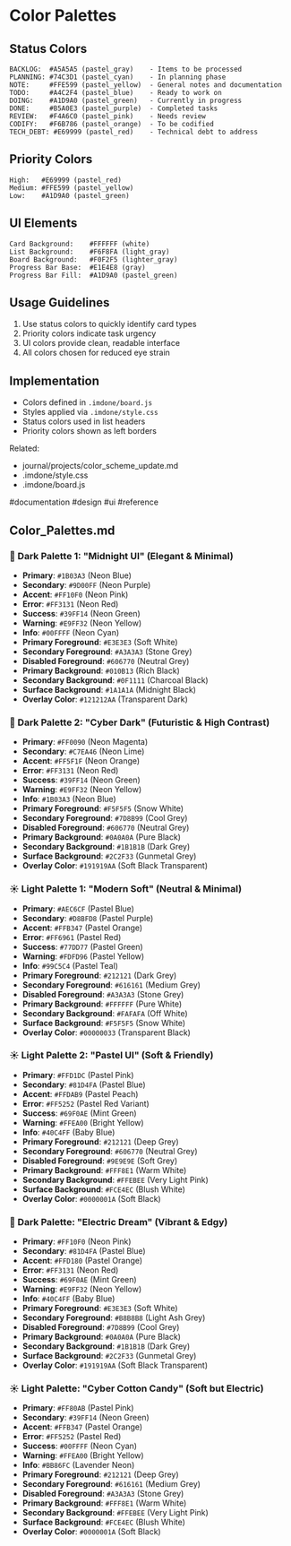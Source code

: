 # Color Palettes

<!-- BACKLOG: Color Palettes
created::2024-03-03T18:53:00Z
priority::normal
due::2024-03-10T00:00:00Z
owner::@dionedge
estimate::1h
project::brain
-->

## Status Colors
```
BACKLOG:  #A5A5A5 (pastel_gray)    - Items to be processed
PLANNING: #74C3D1 (pastel_cyan)    - In planning phase
NOTE:     #FFE599 (pastel_yellow)  - General notes and documentation
TODO:     #A4C2F4 (pastel_blue)    - Ready to work on
DOING:    #A1D9A0 (pastel_green)   - Currently in progress
DONE:     #B5A0E3 (pastel_purple)  - Completed tasks
REVIEW:   #F4A6C0 (pastel_pink)    - Needs review
CODIFY:   #F6B786 (pastel_orange)  - To be codified
TECH_DEBT: #E69999 (pastel_red)    - Technical debt to address
```

## Priority Colors
```
High:   #E69999 (pastel_red)
Medium: #FFE599 (pastel_yellow)
Low:    #A1D9A0 (pastel_green)
```

## UI Elements
```
Card Background:    #FFFFFF (white)
List Background:    #F6F8FA (light_gray)
Board Background:   #F0F2F5 (lighter_gray)
Progress Bar Base:  #E1E4E8 (gray)
Progress Bar Fill:  #A1D9A0 (pastel_green)
```

## Usage Guidelines
1. Use status colors to quickly identify card types
2. Priority colors indicate task urgency
3. UI colors provide clean, readable interface
4. All colors chosen for reduced eye strain

## Implementation
- Colors defined in `.imdone/board.js`
- Styles applied via `.imdone/style.css`
- Status colors used in list headers
- Priority colors shown as left borders

Related:
- journal/projects/color_scheme_update.md
- .imdone/style.css
- .imdone/board.js

#documentation #design #ui #reference

## Color_Palettes.md

### 🌙 Dark Palette 1: "Midnight UI" (Elegant & Minimal)
- **Primary**: `#1B03A3` (Neon Blue)
- **Secondary**: `#9D00FF` (Neon Purple)
- **Accent**: `#FF10F0` (Neon Pink)
- **Error**: `#FF3131` (Neon Red)
- **Success**: `#39FF14` (Neon Green)
- **Warning**: `#E9FF32` (Neon Yellow)
- **Info**: `#00FFFF` (Neon Cyan)
- **Primary Foreground**: `#E3E3E3` (Soft White)
- **Secondary Foreground**: `#A3A3A3` (Stone Grey)
- **Disabled Foreground**: `#606770` (Neutral Grey)
- **Primary Background**: `#010B13` (Rich Black)
- **Secondary Background**: `#0F1111` (Charcoal Black)
- **Surface Background**: `#1A1A1A` (Midnight Black)
- **Overlay Color**: `#121212AA` (Transparent Dark)

### 🌙 Dark Palette 2: "Cyber Dark" (Futuristic & High Contrast)
- **Primary**: `#FF0090` (Neon Magenta)
- **Secondary**: `#C7EA46` (Neon Lime)
- **Accent**: `#FF5F1F` (Neon Orange)
- **Error**: `#FF3131` (Neon Red)
- **Success**: `#39FF14` (Neon Green)
- **Warning**: `#E9FF32` (Neon Yellow)
- **Info**: `#1B03A3` (Neon Blue)
- **Primary Foreground**: `#F5F5F5` (Snow White)
- **Secondary Foreground**: `#7D8B99` (Cool Grey)
- **Disabled Foreground**: `#606770` (Neutral Grey)
- **Primary Background**: `#0A0A0A` (Pure Black)
- **Secondary Background**: `#1B1B1B` (Dark Grey)
- **Surface Background**: `#2C2F33` (Gunmetal Grey)
- **Overlay Color**: `#191919AA` (Soft Black Transparent)

### ☀️ Light Palette 1: "Modern Soft" (Neutral & Minimal)
- **Primary**: `#AEC6CF` (Pastel Blue)
- **Secondary**: `#D8BFD8` (Pastel Purple)
- **Accent**: `#FFB347` (Pastel Orange)
- **Error**: `#FF6961` (Pastel Red)
- **Success**: `#77DD77` (Pastel Green)
- **Warning**: `#FDFD96` (Pastel Yellow)
- **Info**: `#99C5C4` (Pastel Teal)
- **Primary Foreground**: `#212121` (Dark Grey)
- **Secondary Foreground**: `#616161` (Medium Grey)
- **Disabled Foreground**: `#A3A3A3` (Stone Grey)
- **Primary Background**: `#FFFFFF` (Pure White)
- **Secondary Background**: `#FAFAFA` (Off White)
- **Surface Background**: `#F5F5F5` (Snow White)
- **Overlay Color**: `#00000033` (Transparent Black)

### ☀️ Light Palette 2: "Pastel UI" (Soft & Friendly)
- **Primary**: `#FFD1DC` (Pastel Pink)
- **Secondary**: `#81D4FA` (Pastel Blue)
- **Accent**: `#FFDAB9` (Pastel Peach)
- **Error**: `#FF5252` (Pastel Red Variant)
- **Success**: `#69F0AE` (Mint Green)
- **Warning**: `#FFEA00` (Bright Yellow)
- **Info**: `#40C4FF` (Baby Blue)
- **Primary Foreground**: `#212121` (Deep Grey)
- **Secondary Foreground**: `#606770` (Neutral Grey)
- **Disabled Foreground**: `#9E9E9E` (Soft Grey)
- **Primary Background**: `#FFF8E1` (Warm White)
- **Secondary Background**: `#FFEBEE` (Very Light Pink)
- **Surface Background**: `#FCE4EC` (Blush White)
- **Overlay Color**: `#0000001A` (Soft Black)

### 🌙 Dark Palette: "Electric Dream" (Vibrant & Edgy)
- **Primary**: `#FF10F0` (Neon Pink)
- **Secondary**: `#81D4FA` (Pastel Blue)
- **Accent**: `#FFD180` (Pastel Orange)
- **Error**: `#FF3131` (Neon Red)
- **Success**: `#69F0AE` (Mint Green)
- **Warning**: `#E9FF32` (Neon Yellow)
- **Info**: `#40C4FF` (Baby Blue)
- **Primary Foreground**: `#E3E3E3` (Soft White)
- **Secondary Foreground**: `#B8B8B8` (Light Ash Grey)
- **Disabled Foreground**: `#7D8B99` (Cool Grey)
- **Primary Background**: `#0A0A0A` (Pure Black)
- **Secondary Background**: `#1B1B1B` (Dark Grey)
- **Surface Background**: `#2C2F33` (Gunmetal Grey)
- **Overlay Color**: `#191919AA` (Soft Black Transparent)

### ☀️ Light Palette: "Cyber Cotton Candy" (Soft but Electric)
- **Primary**: `#FF80AB` (Pastel Pink)
- **Secondary**: `#39FF14` (Neon Green)
- **Accent**: `#FFB347` (Pastel Orange)
- **Error**: `#FF5252` (Pastel Red)
- **Success**: `#00FFFF` (Neon Cyan)
- **Warning**: `#FFEA00` (Bright Yellow)
- **Info**: `#BB86FC` (Lavender Neon)
- **Primary Foreground**: `#212121` (Deep Grey)
- **Secondary Foreground**: `#616161` (Medium Grey)
- **Disabled Foreground**: `#A3A3A3` (Stone Grey)
- **Primary Background**: `#FFF8E1` (Warm White)
- **Secondary Background**: `#FFEBEE` (Very Light Pink)
- **Surface Background**: `#FCE4EC` (Blush White)
- **Overlay Color**: `#0000001A` (Soft Black)
<!--
order::65
NOTE::2025-03-03T18:57:00.710Z
BACKLOG::2025-03-03T19:18:08.721Z
-->
